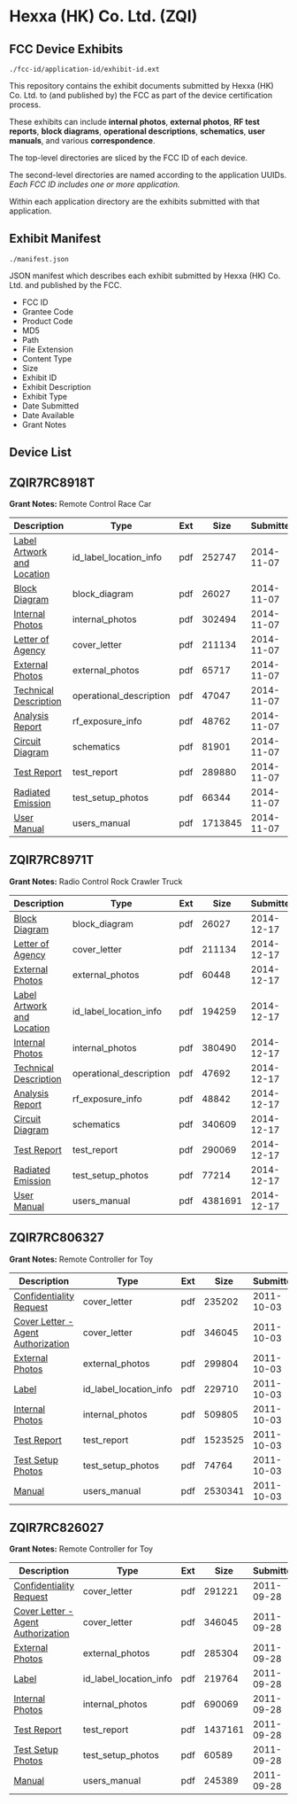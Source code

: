 # Hexxa (HK) Co. Ltd. (ZQI)
## FCC Device Exhibits

```
./fcc-id/application-id/exhibit-id.ext
```

This repository contains the exhibit documents submitted by Hexxa (HK) Co. Ltd. to (and published by) the FCC as part of the device certification process.

These exhibits can include **internal photos**, **external photos**, **RF test reports**, **block diagrams**, **operational descriptions**, **schematics**, **user manuals**, and various **correspondence**.

The top-level directories are sliced by the FCC ID of each device.

The second-level directories are named according to the application UUIDs. *Each FCC ID includes one or more application.*

Within each application directory are the exhibits submitted with that application. 

## Exhibit Manifest

```
./manifest.json
```

JSON manifest which describes each exhibit submitted by Hexxa (HK) Co. Ltd. and published by the FCC.

- FCC ID
- Grantee Code
- Product Code
- MD5
- Path
- File Extension
- Content Type
- Size
- Exhibit ID
- Exhibit Description
- Exhibit Type
- Date Submitted
- Date Available
- Grant Notes

## Device List
## ZQIR7RC8918T
**Grant Notes:** Remote Control Race Car

| Description | Type | Ext | Size | Submitted | Available |
| ----------- | ---- | --- | ---- | --------- | --------- |
| [Label Artwork and Location](ZQIR7RC8918T/8f38f77c71f693d13c6c1ee71b6682df/2437956.pdf) | id_label_location_info | pdf | 252747 | 2014-11-07 | 2014-11-07 |
| [Block Diagram](ZQIR7RC8918T/8f38f77c71f693d13c6c1ee71b6682df/2437951.pdf) | block_diagram | pdf | 26027 | 2014-11-07 | 2014-11-07 |
| [Internal Photos](ZQIR7RC8918T/8f38f77c71f693d13c6c1ee71b6682df/2437957.pdf) | internal_photos | pdf | 302494 | 2014-11-07 | 2014-11-07 |
| [Letter of Agency](ZQIR7RC8918T/8f38f77c71f693d13c6c1ee71b6682df/2437948.pdf) | cover_letter | pdf | 211134 | 2014-11-07 | 2014-11-07 |
| [External Photos](ZQIR7RC8918T/8f38f77c71f693d13c6c1ee71b6682df/2437955.pdf) | external_photos | pdf | 65717 | 2014-11-07 | 2014-11-07 |
| [Technical Description](ZQIR7RC8918T/8f38f77c71f693d13c6c1ee71b6682df/2437950.pdf) | operational_description | pdf | 47047 | 2014-11-07 | 2014-11-07 |
| [Analysis Report](ZQIR7RC8918T/8f38f77c71f693d13c6c1ee71b6682df/2437958.pdf) | rf_exposure_info | pdf | 48762 | 2014-11-07 | 2014-11-07 |
| [Circuit Diagram](ZQIR7RC8918T/8f38f77c71f693d13c6c1ee71b6682df/2437952.pdf) | schematics | pdf | 81901 | 2014-11-07 | 2014-11-07 |
| [Test Report](ZQIR7RC8918T/8f38f77c71f693d13c6c1ee71b6682df/2437953.pdf) | test_report | pdf | 289880 | 2014-11-07 | 2014-11-07 |
| [Radiated Emission](ZQIR7RC8918T/8f38f77c71f693d13c6c1ee71b6682df/2437954.pdf) | test_setup_photos | pdf | 66344 | 2014-11-07 | 2014-11-07 |
| [User Manual](ZQIR7RC8918T/8f38f77c71f693d13c6c1ee71b6682df/2437949.pdf) | users_manual | pdf | 1713845 | 2014-11-07 | 2014-11-07 |
## ZQIR7RC8971T
**Grant Notes:** Radio Control Rock Crawler Truck

| Description | Type | Ext | Size | Submitted | Available |
| ----------- | ---- | --- | ---- | --------- | --------- |
| [Block Diagram](ZQIR7RC8971T/73a927a43698bbe0302790ec04efcf0f/2437951.pdf) | block_diagram | pdf | 26027 | 2014-12-17 | 2014-12-17 |
| [Letter of Agency](ZQIR7RC8971T/73a927a43698bbe0302790ec04efcf0f/2437948.pdf) | cover_letter | pdf | 211134 | 2014-12-17 | 2014-12-17 |
| [External Photos](ZQIR7RC8971T/73a927a43698bbe0302790ec04efcf0f/2475311.pdf) | external_photos | pdf | 60448 | 2014-12-17 | 2014-12-17 |
| [Label Artwork and Location](ZQIR7RC8971T/73a927a43698bbe0302790ec04efcf0f/2475312.pdf) | id_label_location_info | pdf | 194259 | 2014-12-17 | 2014-12-17 |
| [Internal Photos](ZQIR7RC8971T/73a927a43698bbe0302790ec04efcf0f/2475313.pdf) | internal_photos | pdf | 380490 | 2014-12-17 | 2014-12-17 |
| [Technical Description](ZQIR7RC8971T/73a927a43698bbe0302790ec04efcf0f/2475306.pdf) | operational_description | pdf | 47692 | 2014-12-17 | 2014-12-17 |
| [Analysis Report](ZQIR7RC8971T/73a927a43698bbe0302790ec04efcf0f/2475314.pdf) | rf_exposure_info | pdf | 48842 | 2014-12-17 | 2014-12-17 |
| [Circuit Diagram](ZQIR7RC8971T/73a927a43698bbe0302790ec04efcf0f/2475308.pdf) | schematics | pdf | 340609 | 2014-12-17 | 2014-12-17 |
| [Test Report](ZQIR7RC8971T/73a927a43698bbe0302790ec04efcf0f/2475309.pdf) | test_report | pdf | 290069 | 2014-12-17 | 2014-12-17 |
| [Radiated Emission](ZQIR7RC8971T/73a927a43698bbe0302790ec04efcf0f/2475310.pdf) | test_setup_photos | pdf | 77214 | 2014-12-17 | 2014-12-17 |
| [User Manual](ZQIR7RC8971T/73a927a43698bbe0302790ec04efcf0f/2475305.pdf) | users_manual | pdf | 4381691 | 2014-12-17 | 2014-12-17 |
## ZQIR7RC806327
**Grant Notes:** Remote Controller for Toy

| Description | Type | Ext | Size | Submitted | Available |
| ----------- | ---- | --- | ---- | --------- | --------- |
| [Confidentiality Request](ZQIR7RC806327/0d609258ff4e5642cf8eb232569b8f7c/1553795.pdf) | cover_letter | pdf | 235202 | 2011-10-03 | 2011-10-03 |
| [Cover Letter - Agent Authorization](ZQIR7RC806327/0d609258ff4e5642cf8eb232569b8f7c/1551173.pdf) | cover_letter | pdf | 346045 | 2011-10-03 | 2011-10-03 |
| [External Photos](ZQIR7RC806327/0d609258ff4e5642cf8eb232569b8f7c/1553786.pdf) | external_photos | pdf | 299804 | 2011-10-03 | 2011-10-03 |
| [Label](ZQIR7RC806327/0d609258ff4e5642cf8eb232569b8f7c/1553787.pdf) | id_label_location_info | pdf | 229710 | 2011-10-03 | 2011-10-03 |
| [Internal Photos](ZQIR7RC806327/0d609258ff4e5642cf8eb232569b8f7c/1553788.pdf) | internal_photos | pdf | 509805 | 2011-10-03 | 2011-10-03 |
| [Test Report](ZQIR7RC806327/0d609258ff4e5642cf8eb232569b8f7c/1553791.pdf) | test_report | pdf | 1523525 | 2011-10-03 | 2011-10-03 |
| [Test Setup Photos](ZQIR7RC806327/0d609258ff4e5642cf8eb232569b8f7c/1553792.pdf) | test_setup_photos | pdf | 74764 | 2011-10-03 | 2011-10-03 |
| [Manual](ZQIR7RC806327/0d609258ff4e5642cf8eb232569b8f7c/1553793.pdf) | users_manual | pdf | 2530341 | 2011-10-03 | 2011-10-03 |
## ZQIR7RC826027
**Grant Notes:** Remote Controller for Toy

| Description | Type | Ext | Size | Submitted | Available |
| ----------- | ---- | --- | ---- | --------- | --------- |
| [Confidentiality Request](ZQIR7RC826027/bdc482cb36088e37489cac582c80b7c7/1551172.pdf) | cover_letter | pdf | 291221 | 2011-09-28 | 2011-09-28 |
| [Cover Letter - Agent Authorization](ZQIR7RC826027/bdc482cb36088e37489cac582c80b7c7/1551173.pdf) | cover_letter | pdf | 346045 | 2011-09-28 | 2011-09-28 |
| [External Photos](ZQIR7RC826027/bdc482cb36088e37489cac582c80b7c7/1551163.pdf) | external_photos | pdf | 285304 | 2011-09-28 | 2011-09-28 |
| [Label](ZQIR7RC826027/bdc482cb36088e37489cac582c80b7c7/1551164.pdf) | id_label_location_info | pdf | 219764 | 2011-09-28 | 2011-09-28 |
| [Internal Photos](ZQIR7RC826027/bdc482cb36088e37489cac582c80b7c7/1551165.pdf) | internal_photos | pdf | 690069 | 2011-09-28 | 2011-09-28 |
| [Test Report](ZQIR7RC826027/bdc482cb36088e37489cac582c80b7c7/1551168.pdf) | test_report | pdf | 1437161 | 2011-09-28 | 2011-09-28 |
| [Test Setup Photos](ZQIR7RC826027/bdc482cb36088e37489cac582c80b7c7/1551169.pdf) | test_setup_photos | pdf | 60589 | 2011-09-28 | 2011-09-28 |
| [Manual](ZQIR7RC826027/bdc482cb36088e37489cac582c80b7c7/1551170.pdf) | users_manual | pdf | 245389 | 2011-09-28 | 2011-09-28 |
